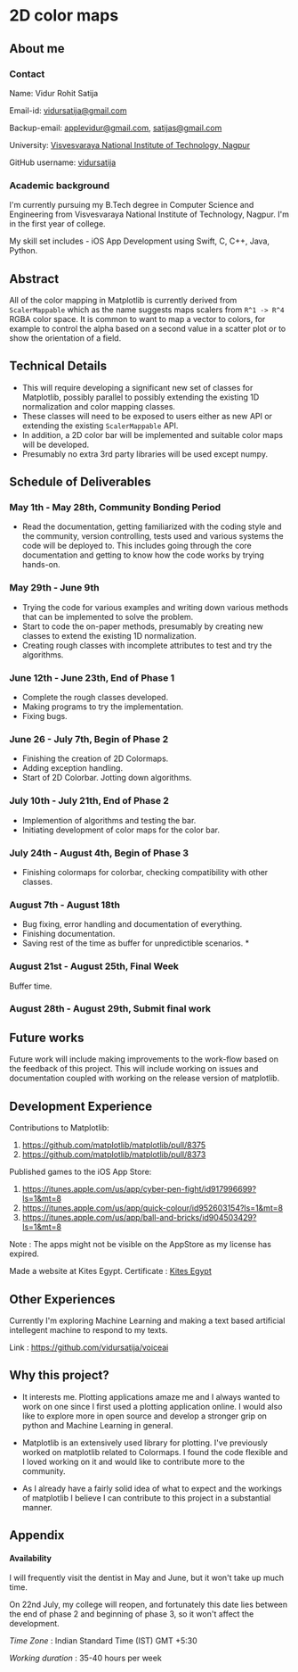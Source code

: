 # 2D color maps

## About me

### Contact

Name: Vidur Rohit Satija

Email-id: vidursatija@gmail.com

Backup-email: applevidur@gmail.com, satijas@gmail.com

University: [Visvesvaraya National Institute of Technology, Nagpur](https://vnit.ac.in)

GitHub username: [vidursatija](https://github.com/vidursatija)

### Academic background

I'm currently pursuing my B.Tech degree in Computer Science and Engineering from Visvesvaraya National Institute of Technology, Nagpur. I'm in the first year of college. 

My skill set includes - iOS App Development using Swift, C, C++, Java, Python.

## Abstract

All of the color mapping in Matplotlib is currently derived from `ScalerMappable` which as the name suggests maps scalers from `R^1 -> R^4` RGBA color space.  It is common to want to map a vector to colors, for example to control the alpha based on a second value in a scatter plot or to show the orientation of a field.

## Technical Details

* This will require developing a significant new set of classes for Matplotlib, possibly parallel to possibly extending the existing 1D normalization and color mapping classes. 
* These classes will need to be exposed to users either as new API or extending the existing `ScalerMappable` API.
* In addition, a 2D color bar will be implemented and suitable color maps will be developed. 
* Presumably no extra 3rd party libraries will be used except numpy.

## Schedule of Deliverables

### May 1th - May 28th, **Community Bonding Period**

* Read the documentation, getting familiarized with the coding style and the community, version controlling, tests used and various systems the code will be deployed to. This includes going through the core documentation and getting to know how the code works by trying hands-on.

### May 29th - June 9th

* Trying the code for various examples and writing down various methods that can be implemented to solve the problem.
* Start to code the on-paper methods, presumably by creating new classes to extend the existing 1D normalization.
* Creating rough classes with incomplete attributes to test and try the algorithms. 

### June 12th - June 23th, **End of Phase 1**

* Complete the rough classes developed.
* Making programs to try the implementation.
* Fixing bugs.

### June 26 - July 7th, **Begin of Phase 2**

* Finishing the creation of 2D Colormaps.
* Adding exception handling.
* Start of 2D Colorbar. Jotting down algorithms.

### July 10th - July 21th, **End of Phase 2**

* Implemention of algorithms and testing the bar.
* Initiating development of color maps for the color bar.

### July 24th - August 4th, **Begin of Phase 3**

* Finishing colormaps for colorbar, checking compatibility with other classes.

### August 7th - August 18th

* Bug fixing, error handling and documentation of everything.
* Finishing documentation.
* Saving rest of the time as buffer for unpredictible scenarios. *

### August 21st - August 25th, **Final Week**

Buffer time.

### August 28th - August 29th, **Submit final work**

## Future works

Future work will include making improvements to the work-flow based on the feedback of this project. This will include working on issues and documentation coupled with working on the release version of matplotlib.

## Development Experience

Contributions to Matplotlib:

1. https://github.com/matplotlib/matplotlib/pull/8375
2. https://github.com/matplotlib/matplotlib/pull/8373


Published games to the iOS App Store:

1. https://itunes.apple.com/us/app/cyber-pen-fight/id917996699?ls=1&mt=8
2. https://itunes.apple.com/us/app/quick-colour/id952603154?ls=1&mt=8
3. https://itunes.apple.com/us/app/ball-and-bricks/id904503429?ls=1&mt=8

Note : The apps might not be visible on the AppStore as my license has expired.

Made a website at Kites Egypt.
Certificate : [Kites Egypt](https://drive.google.com/open?id=0B1Eo5dKU2IT2OUhoZzlWbUwxV2s)

## Other Experiences

Currently I'm exploring Machine Learning and making a text based artificial intellegent machine to respond to my texts. 

Link : https://github.com/vidursatija/voiceai

## Why this project?

* It interests me. Plotting applications amaze me and I always wanted to work on one since I first used a plotting application online. I would also like to explore more in open source and develop a stronger grip on python and Machine Learning in general.

* Matplotlib is an extensively used library for plotting. I've previously worked on matplotlib related to Colormaps. I found the code flexible and I loved working on it and would like to contribute more to the community.

* As I already have a fairly solid idea of what to expect and the workings of matplotlib I believe I can contribute to this project in a substantial manner.

## Appendix

#### Availability

I will frequently visit the dentist in May and June, but it won't take up much time.

On 22nd July, my college will reopen, and fortunately this date lies between the end of phase 2 and beginning of phase 3, so it won't affect the development. 

*Time Zone* : Indian Standard Time (IST) GMT +5:30

*Working duration* : 35-40 hours per week

